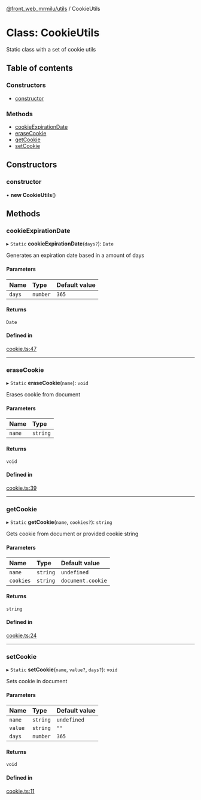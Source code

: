 [@front_web_mrmilu/utils](../Utils.md) / CookieUtils

# Class: CookieUtils

Static class with a set of cookie utils

## Table of contents

### Constructors

- [constructor](CookieUtils.md#constructor)

### Methods

- [cookieExpirationDate](CookieUtils.md#cookieexpirationdate)
- [eraseCookie](CookieUtils.md#erasecookie)
- [getCookie](CookieUtils.md#getcookie)
- [setCookie](CookieUtils.md#setcookie)

## Constructors

### constructor

• **new CookieUtils**()

## Methods

### cookieExpirationDate

▸ `Static` **cookieExpirationDate**(`days?`): `Date`

Generates an expiration date based in a amount of days

#### Parameters

| Name | Type | Default value |
| :------ | :------ | :------ |
| `days` | `number` | `365` |

#### Returns

`Date`

#### Defined in

[cookie.ts:47](https://github.com/mrmilu/front_web_mrmilu/blob/14b2abf/packages/utils/src/cookie.ts#L47)

___

### eraseCookie

▸ `Static` **eraseCookie**(`name`): `void`

Erases cookie from document

#### Parameters

| Name | Type |
| :------ | :------ |
| `name` | `string` |

#### Returns

`void`

#### Defined in

[cookie.ts:39](https://github.com/mrmilu/front_web_mrmilu/blob/14b2abf/packages/utils/src/cookie.ts#L39)

___

### getCookie

▸ `Static` **getCookie**(`name`, `cookies?`): `string`

Gets cookie from document or provided cookie string

#### Parameters

| Name | Type | Default value |
| :------ | :------ | :------ |
| `name` | `string` | `undefined` |
| `cookies` | `string` | `document.cookie` |

#### Returns

`string`

#### Defined in

[cookie.ts:24](https://github.com/mrmilu/front_web_mrmilu/blob/14b2abf/packages/utils/src/cookie.ts#L24)

___

### setCookie

▸ `Static` **setCookie**(`name`, `value?`, `days?`): `void`

Sets cookie in document

#### Parameters

| Name | Type | Default value |
| :------ | :------ | :------ |
| `name` | `string` | `undefined` |
| `value` | `string` | `""` |
| `days` | `number` | `365` |

#### Returns

`void`

#### Defined in

[cookie.ts:11](https://github.com/mrmilu/front_web_mrmilu/blob/14b2abf/packages/utils/src/cookie.ts#L11)
